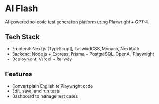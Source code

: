 # AI Flash

AI-powered no-code test generation platform using Playwright + GPT-4.

## Tech Stack

- Frontend: Next.js (TypeScript), TailwindCSS, Monaco, NextAuth
- Backend: Node.js + Express, Prisma + PostgreSQL, OpenAI, Playwright
- Deployment: Vercel + Railway

## Features

- Convert plain English to Playwright code
- Edit, save, and run tests
- Dashboard to manage test cases
